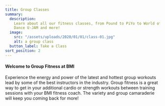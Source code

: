 ```yaml
---
title: Group Classes
summary:
  description:
    Learn about all our fitness classes, from Pound to PiYo to World of
    Dance U-JAM and more!
  image:
    src: "/assets/uploads/2020/01/01/class-01.jpg"
    alt: a group class
  button_label: Take a Class
sort_position: 2
---
```


#### Welcome to Group Fitness at BMI

Experience the energy and power of the latest and hottest group workouts lead by some of the best instructors in the industry. Group fitness is a great way to get in your additional cardio or strength workouts between training sessions with your BMI fitness coach. The variety and group camaraderie will keep you coming back for more!
